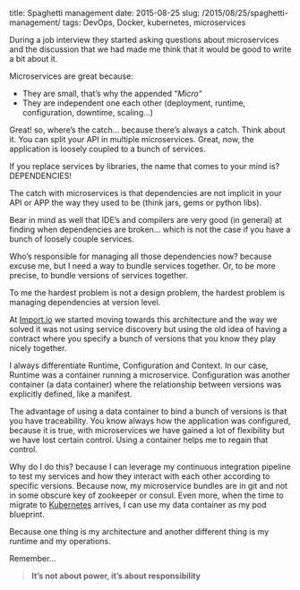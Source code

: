 title: Spaghetti management
date: 2015-08-25
slug: /2015/08/25/spaghetti-management/
tags: DevOps, Docker, kubernetes, microservices

During a job interview they started asking questions about microservices and the discussion that we had made me think that it would be good to write a bit about it.

Microservices are great because:

  * They are small, that&#8217;s why the appended &#8220;_Micro_&#8220;
  * They are independent one each other (deployment, runtime, configuration, downtime, scaling&#8230;)

Great! so, where&#8217;s the catch&#8230; because there&#8217;s always a catch. Think about it. You can split your API in multiple microservices. Great, now, the application is loosely coupled to a bunch of services.

If you replace services by libraries, the name that comes to your mind is? DEPENDENCIES!

The catch with microservices is that dependencies are not implicit in your API or APP the way they used to be (think jars, gems or python libs).

Bear in mind as well that IDE&#8217;s and compilers are very good (in general) at finding when dependencies are broken&#8230; which is not the case if you have a bunch of loosely couple services.

Who&#8217;s responsible for managing all those dependencies now? because excuse me, but I need a way to bundle services together. Or, to be more precise, to bundle versions of services together.

To me the hardest problem is not a design problem, the hardest problem is managing dependencies at version level.

At [Import.io][1] we started moving towards this architecture and the way we solved it was not using service discovery but using the old idea of having a contract where you specify a bunch of versions that you know they play nicely together.

I always differentiate Runtime, Configuration and Context. In our case, Runtime was a container running a microservice. Configuration was another container (a data container) where the relationship between versions was explicitly defined, like a manifest.

The advantage of using a data container to bind a bunch of versions is that you have traceability. You know always how the application was configured, because it is true, with microservices we have gained a lot of flexibility but we have lost certain control. Using a container helps me to regain that control.

Why do I do this? because I can leverage my continuous integration pipeline to test my services and how they interact with each other according to specific versions. Because now, my microservice bundles are in git and not in some obscure key of zookeeper or consul. Even more, when the time to migrate to [Kubernetes][2] arrives, I can use my data container as my pod blueprint.

Because one thing is my architecture and another different thing is my runtime and my operations.

Remember&#8230;

> **It&#8217;s not about power, it&#8217;s about responsibility**

 [1]: https://import.io/ "Import.io"
 [2]: http://kubernetes.io/
